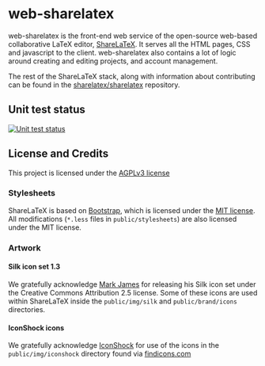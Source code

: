 web-sharelatex
==============

web-sharelatex is the front-end web service of the open-source web-based collaborative LaTeX editor,
[ShareLaTeX](https://www.sharelatex.com).
It serves all the HTML pages, CSS and javascript to the client. web-sharelatex also contains 
a lot of logic around creating and editing projects, and account management.

The rest of the ShareLaTeX stack, along with information about contributing can be found in the 
[sharelatex/sharelatex](https://github.com/sharelatex/sharelatex) repository.

Unit test status
----------------

[![Unit test status](https://travis-ci.org/BPTeam11/web-sharelatex.png?branch=master)](https://travis-ci.org/BPTeam11/web-sharelatex)

License and Credits
-------------------

This project is licensed under the [AGPLv3 license](http://www.gnu.org/licenses/agpl-3.0.html)

### Stylesheets

ShareLaTeX is based on [Bootstrap](http://getbootstrap.com/), which is licensed under the
[MIT license](http://opensource.org/licenses/MIT).
All modifications (`*.less` files in `public/stylesheets`) are also licensed
under the MIT license.

### Artwork

#### Silk icon set 1.3

We gratefully acknowledge [Mark James](http://www.famfamfam.com/lab/icons/silk/) for
releasing his Silk icon set under the Creative Commons Attribution 2.5 license. Some
of these icons are used within ShareLaTeX inside the `public/img/silk` and
`public/brand/icons` directories.

#### IconShock icons

We gratefully acknowledge [IconShock](http://www.iconshock.com) for use of the icons
in the `public/img/iconshock` directory found via
[findicons.com](http://findicons.com/icon/498089/height?id=526085#)


